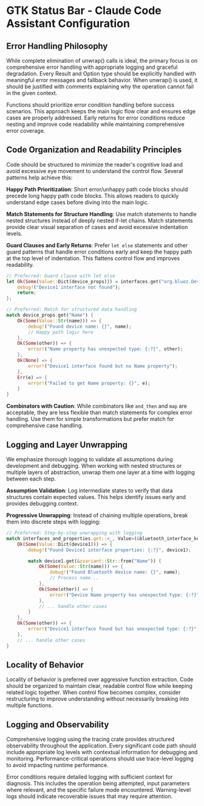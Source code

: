 # GTK Status Bar - Claude Code Assistant Configuration

## Error Handling Philosophy

While complete elimination of unwrap() calls is ideal, the primary focus is on
comprehensive error handling with appropriate logging and graceful degradation.
Every Result and Option type should be explicitly handled with meaningful error
messages and fallback behavior. When unwrap() is used, it should be justified
with comments explaining why the operation cannot fail in the given context.

Functions should prioritize error condition handling before success scenarios.
This approach keeps the main logic flow clear and ensures edge cases are
properly addressed. Early returns for error conditions reduce nesting and
improve code readability while maintaining comprehensive error coverage.

## Code Organization and Readability Principles

Code should be structured to minimize the reader's cognitive load and avoid
excessive eye movement to understand the control flow. Several patterns help
achieve this:

**Happy Path Prioritization**: Short error/unhappy path code blocks should
precede long happy path code blocks. This allows readers to quickly understand
edge cases before diving into the main logic.

**Match Statements for Structure Handling**: Use match statements to handle
nested structures instead of deeply nested if-let chains. Match statements
provide clear visual separation of cases and avoid excessive indentation levels.

**Guard Clauses and Early Returns**: Prefer `let else` statements and other
guard patterns that handle error conditions early and keep the happy path at the
top level of indentation. This flattens control flow and improves readability.

```rust
// Preferred: Guard clause with let else
let Ok(Some(Value::Dict(device_props))) = interfaces.get("org.bluez.Device1") else {
    debug!("Device1 interface not found");
    return;
};

// Preferred: Match for structured data handling
match device_props.get("Name") {
    Ok(Some(Value::Str(name))) => {
        debug!("Found device name: {}", name);
        // Happy path logic here
    },
    Ok(Some(other)) => {
        error!("Name property has unexpected type: {:?}", other);
    },
    Ok(None) => {
        error!("Device1 interface found but no Name property");
    },
    Err(e) => {
        error!("Failed to get Name property: {}", e);
    }
}
```

**Combinators with Caution**: While combinators like `and_then` and `map` are
acceptable, they are less flexible than match statements for complex error
handling. Use them for simple transformations but prefer match for comprehensive
case handling.

## Logging and Layer Unwrapping

We emphasize thorough logging to validate all assumptions during development and
debugging. When working with nested structures or multiple layers of
abstraction, unwrap them one layer at a time with logging between each step.

**Assumption Validation**: Log intermediate states to verify that data
structures contain expected values. This helps identify issues early and
provides debugging context.

**Progressive Unwrapping**: Instead of chaining multiple operations, break them
into discrete steps with logging:

```rust
// Preferred: Step-by-step unwrapping with logging
match interfaces_and_properties.get::<_, Value>(&bluetooth_interface_key) {
    Ok(Some(Value::Dict(device1))) => {
        debug!("Found Device1 interface properties: {:?}", device1);

        match device1.get(&zvariant::Str::from("Name")) {
            Ok(Some(Value::Str(name))) => {
                debug!("Found Bluetooth device name: {}", name);
                // Process name...
            },
            Ok(Some(other)) => {
                error!("Device Name property has unexpected type: {:?}", other);
            },
            // ... handle other cases
        }
    },
    Ok(Some(other)) => {
        error!("Device1 interface found but has unexpected type: {:?}", other);
    },
    // ... handle other cases
}
```

## Locality of Behavior

Locality of behavior is preferred over aggressive function extraction. Code
should be organized to maintain clear, readable control flow while keeping
related logic together. When control flow becomes complex, consider
restructuring to improve understanding without necessarily breaking into
multiple functions.

## Logging and Observability

Comprehensive logging using the tracing crate provides structured observability
throughout the application. Every significant code path should include
appropriate log levels with contextual information for debugging and monitoring.
Performance-critical operations should use trace-level logging to avoid
impacting runtime performance.

Error conditions require detailed logging with sufficient context for diagnosis.
This includes the operation being attempted, input parameters where relevant,
and the specific failure mode encountered. Warning-level logs should indicate
recoverable issues that may require attention.
